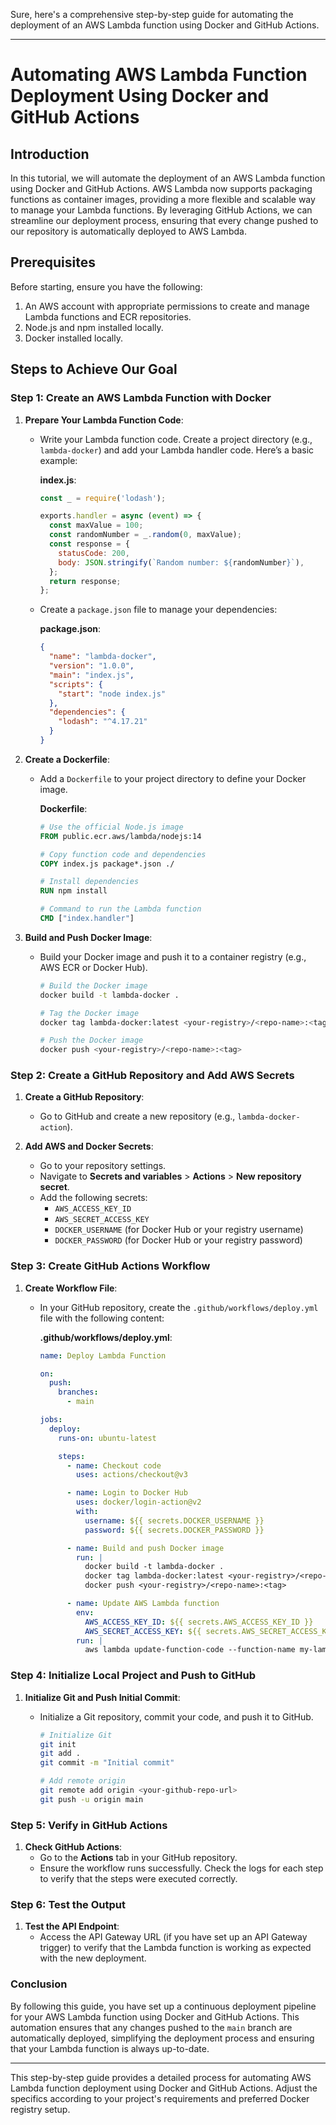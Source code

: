 Sure, here's a comprehensive step-by-step guide for automating the deployment of an AWS Lambda function using Docker and GitHub Actions.

---

# Automating AWS Lambda Function Deployment Using Docker and GitHub Actions

## Introduction

In this tutorial, we will automate the deployment of an AWS Lambda function using Docker and GitHub Actions. AWS Lambda now supports packaging functions as container images, providing a more flexible and scalable way to manage your Lambda functions. By leveraging GitHub Actions, we can streamline our deployment process, ensuring that every change pushed to our repository is automatically deployed to AWS Lambda.

## Prerequisites

Before starting, ensure you have the following:

1. An AWS account with appropriate permissions to create and manage Lambda functions and ECR repositories.
2. Node.js and npm installed locally.
3. Docker installed locally.

## Steps to Achieve Our Goal

### Step 1: Create an AWS Lambda Function with Docker

1. **Prepare Your Lambda Function Code**:
   - Write your Lambda function code. Create a project directory (e.g., `lambda-docker`) and add your Lambda handler code. Here’s a basic example:

     **index.js**:
     ```javascript
     const _ = require('lodash');

     exports.handler = async (event) => {
       const maxValue = 100;
       const randomNumber = _.random(0, maxValue);
       const response = {
         statusCode: 200,
         body: JSON.stringify(`Random number: ${randomNumber}`),
       };
       return response;
     };
     ```

   - Create a `package.json` file to manage your dependencies:

     **package.json**:
     ```json
     {
       "name": "lambda-docker",
       "version": "1.0.0",
       "main": "index.js",
       "scripts": {
         "start": "node index.js"
       },
       "dependencies": {
         "lodash": "^4.17.21"
       }
     }
     ```

2. **Create a Dockerfile**:
   - Add a `Dockerfile` to your project directory to define your Docker image.

     **Dockerfile**:
     ```dockerfile
     # Use the official Node.js image
     FROM public.ecr.aws/lambda/nodejs:14

     # Copy function code and dependencies
     COPY index.js package*.json ./

     # Install dependencies
     RUN npm install

     # Command to run the Lambda function
     CMD ["index.handler"]
     ```

3. **Build and Push Docker Image**:
   - Build your Docker image and push it to a container registry (e.g., AWS ECR or Docker Hub).

     ```bash
     # Build the Docker image
     docker build -t lambda-docker .

     # Tag the Docker image
     docker tag lambda-docker:latest <your-registry>/<repo-name>:<tag>

     # Push the Docker image
     docker push <your-registry>/<repo-name>:<tag>
     ```

### Step 2: Create a GitHub Repository and Add AWS Secrets

1. **Create a GitHub Repository**:
   - Go to GitHub and create a new repository (e.g., `lambda-docker-action`).

2. **Add AWS and Docker Secrets**:
   - Go to your repository settings.
   - Navigate to **Secrets and variables** > **Actions** > **New repository secret**.
   - Add the following secrets:
     - `AWS_ACCESS_KEY_ID`
     - `AWS_SECRET_ACCESS_KEY`
     - `DOCKER_USERNAME` (for Docker Hub or your registry username)
     - `DOCKER_PASSWORD` (for Docker Hub or your registry password)

### Step 3: Create GitHub Actions Workflow

1. **Create Workflow File**:
   - In your GitHub repository, create the `.github/workflows/deploy.yml` file with the following content:

     **.github/workflows/deploy.yml**:
     ```yaml
     name: Deploy Lambda Function

     on:
       push:
         branches:
           - main

     jobs:
       deploy:
         runs-on: ubuntu-latest

         steps:
           - name: Checkout code
             uses: actions/checkout@v3

           - name: Login to Docker Hub
             uses: docker/login-action@v2
             with:
               username: ${{ secrets.DOCKER_USERNAME }}
               password: ${{ secrets.DOCKER_PASSWORD }}

           - name: Build and push Docker image
             run: |
               docker build -t lambda-docker .
               docker tag lambda-docker:latest <your-registry>/<repo-name>:<tag>
               docker push <your-registry>/<repo-name>:<tag>

           - name: Update AWS Lambda function
             env:
               AWS_ACCESS_KEY_ID: ${{ secrets.AWS_ACCESS_KEY_ID }}
               AWS_SECRET_ACCESS_KEY: ${{ secrets.AWS_SECRET_ACCESS_KEY }}
             run: |
               aws lambda update-function-code --function-name my-lambda-action --image-uri <your-registry>/<repo-name>:<tag> --region us-east-1
     ```

### Step 4: Initialize Local Project and Push to GitHub

1. **Initialize Git and Push Initial Commit**:
   - Initialize a Git repository, commit your code, and push it to GitHub.

     ```bash
     # Initialize Git
     git init
     git add .
     git commit -m "Initial commit"

     # Add remote origin
     git remote add origin <your-github-repo-url>
     git push -u origin main
     ```

### Step 5: Verify in GitHub Actions

1. **Check GitHub Actions**:
   - Go to the **Actions** tab in your GitHub repository.
   - Ensure the workflow runs successfully. Check the logs for each step to verify that the steps were executed correctly.

### Step 6: Test the Output

1. **Test the API Endpoint**:
   - Access the API Gateway URL (if you have set up an API Gateway trigger) to verify that the Lambda function is working as expected with the new deployment.

### Conclusion

By following this guide, you have set up a continuous deployment pipeline for your AWS Lambda function using Docker and GitHub Actions. This automation ensures that any changes pushed to the `main` branch are automatically deployed, simplifying the deployment process and ensuring that your Lambda function is always up-to-date.

---

This step-by-step guide provides a detailed process for automating AWS Lambda function deployment using Docker and GitHub Actions. Adjust the specifics according to your project's requirements and preferred Docker registry setup.